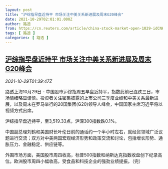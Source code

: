```yaml
---
layout: post
title: "沪综指早盘近持平 市场关注中美关系新进展及周末G20峰会"
date: 2021-10-29T02:01:01.000Z
author: 路透
from: https://cn.reuters.com/article/china-stock-market-open-1029-idCNKBS2HJ05P
tags: [ 路透 ]
categories: [ 路透 ]
---
```

<!--1635472861000-->
[沪综指早盘近持平 市场关注中美关系新进展及周末G20峰会](https://cn.reuters.com/article/china-stock-market-open-1029-idCNKBS2HJ05P)
------

<div>
<div><i>2021-10-29T01:39:47Z</i></div><p>路透上海10月29日 - 中国股市沪综指周五早盘近持平，指数此前已连跌三日，市场情绪略显谨慎。投资者关注密集披露的上市公司三季度业绩和中美关系最新进展，以及周末在罗马举行的20国集团(G20)领导人峰会，中国国家主席习近平将以视频方式出席。</p><p>沪综指早盘近持平，至3,519.33点，沪深300指数跌0.1%。</p><p>中国副总理刘鹤和美国财长叶伦日前的通话约一个半小时左右，就经贸领域广泛议题进行交流；双方对中美两国宏观经济形势和政策交流和讨论，包括增长形势、通胀压力、金融稳定、供应链等。</p><p>外围市场方面，美国股市周四收高，标普500指数和纳斯达克指数收盘创下纪录高位。欧洲股市周四小幅收高，受食品和科技企业的强劲业绩提振。（完）</p>
</div>
